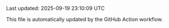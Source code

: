 Last updated: 2025-09-19 23:10:09 UTC

This file is automatically updated by the GitHub Action workflow.

